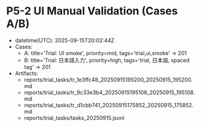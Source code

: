 # P5-2 UI Manual Validation (Cases A/B)
- datetime(UTC): 2025-09-15T20:02:44Z
- Cases:
  - A: title='Trial: UI smoke', priority=mid, tags='trial,ui,smoke' → 201
  - B: title='Trial: 日本語入力', priority=high, tags='trial, 日本語, spaced  tag' → 201
- Artifacts:
  - reports/trial_tasks/tr_1e3ffc48_20250915195200_20250915_195200.md
  - reports/trial_tasks/tr_9c33e3b4_20250915195108_20250915_195108.md
  - reports/trial_tasks/tr_d1cbb741_20250915175852_20250915_175852.md
  - reports/trial_tasks/tasks_20250915.jsonl
